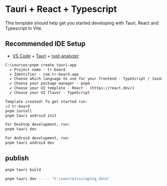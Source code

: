 # Tauri + React + Typescript

This template should help get you started developing with Tauri, React and Typescript in Vite.

## Recommended IDE Setup

- [VS Code](https://code.visualstudio.com/) + [Tauri](https://marketplace.visualstudio.com/items?itemName=tauri-apps.tauri-vscode) + [rust-analyzer](https://marketplace.visualstudio.com/items?itemName=rust-lang.rust-analyzer)

```sh
C:\sources>pnpm create tauri-app
  ✔ Project name · tr-board
  ✔ Identifier · com.tr-board.app
  ✔ Choose which language to use for your frontend · TypeScript / JavaScript - (pnpm, yarn, npm, deno, bun)
  ✔ Choose your package manager · pnpm
  ✔ Choose your UI template · React - (https://react.dev/)
  ✔ Choose your UI flavor · TypeScript

Template created! To get started run:
cd tr-board
pnpm install
pnpm tauri android init

For Desktop development, run:
pnpm tauri dev

For Android development, run:
pnpm tauri android dev
```

## publish

```sh
pnpm tauri build
```


```sh
pnpm tauri dev -- -- "C:\sources\scraping_data"
```